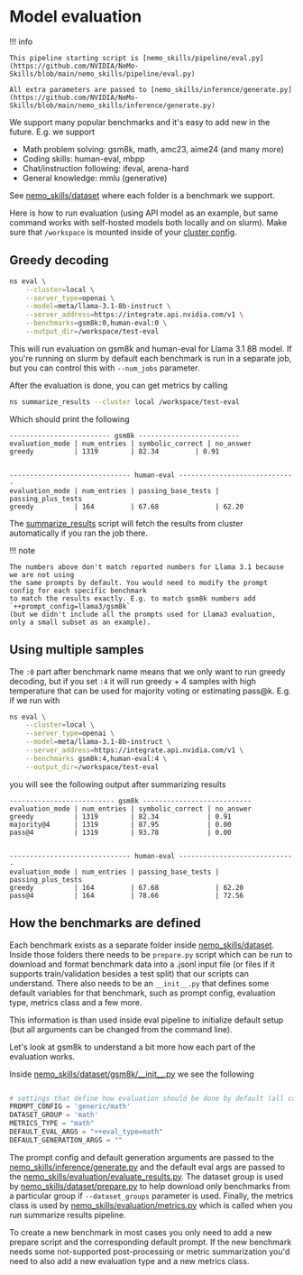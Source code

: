 # Model evaluation

!!! info

    This pipeline starting script is [nemo_skills/pipeline/eval.py](https://github.com/NVIDIA/NeMo-Skills/blob/main/nemo_skills/pipeline/eval.py)

    All extra parameters are passed to [nemo_skills/inference/generate.py](https://github.com/NVIDIA/NeMo-Skills/blob/main/nemo_skills/inference/generate.py)


We support many popular benchmarks and it's easy to add new in the future. E.g. we support

- Math problem solving: gsm8k, math, amc23, aime24 (and many more)
- Coding skills: human-eval, mbpp
- Chat/instruction following: ifeval, arena-hard
- General knowledge: mmlu (generative)

See [nemo_skills/dataset](https://github.com/NVIDIA/NeMo-Skills/blob/main/nemo_skills/dataset) where each folder is a benchmark we support.

Here is how to run evaluation (using API model as an example,
but same command works with self-hosted models both locally and on slurm).
Make sure that `/workspace` is mounted inside of your
[cluster config](../basics/prerequisites.md#cluster-configs).

## Greedy decoding

```bash
ns eval \
    --cluster=local \
    --server_type=openai \
    --model=meta/llama-3.1-8b-instruct \
    --server_address=https://integrate.api.nvidia.com/v1 \
    --benchmarks=gsm8k:0,human-eval:0 \
    --output_dir=/workspace/test-eval
```

This will run evaluation on gsm8k and human-eval for Llama 3.1 8B model. If you're running
on slurm by default each benchmark is run in a separate job, but you can control this with
`--num_jobs` parameter.

After the evaluation is done, you can get metrics by calling

```bash
ns summarize_results --cluster local /workspace/test-eval
```

Which should print the following

```
------------------------- gsm8k -------------------------
evaluation_mode | num_entries | symbolic_correct | no_answer
greedy          | 1319        | 82.34         | 0.91


------------------------------ human-eval -----------------------------
evaluation_mode | num_entries | passing_base_tests | passing_plus_tests
greedy          | 164         | 67.68              | 62.20
```

The [summarize_results](https://github.com/NVIDIA/NeMo-Skills/blob/main/nemo_skills/pipeline/summarize_results.py) script
will fetch the results from cluster automatically if you ran the job there.

!!! note

    The numbers above don't match reported numbers for Llama 3.1 because we are not using
    the same prompts by default. You would need to modify the prompt config for each specific benchmark
    to match the results exactly. E.g. to match gsm8k numbers add `++prompt_config=llama3/gsm8k`
    (but we didn't include all the prompts used for Llama3 evaluation, only a small subset as an example).

## Using multiple samples

The `:0` part after benchmark name means that we only want to run
greedy decoding, but if you set `:4` it will run greedy + 4 samples with high temperature
that can be used for majority voting or estimating pass@k. E.g. if we run with

```bash
ns eval \
    --cluster=local \
    --server_type=openai \
    --model=meta/llama-3.1-8b-instruct \
    --server_address=https://integrate.api.nvidia.com/v1 \
    --benchmarks gsm8k:4,human-eval:4 \
    --output_dir=/workspace/test-eval
```

you will see the following output after summarizing results

```
-------------------------- gsm8k ---------------------------
evaluation_mode | num_entries | symbolic_correct | no_answer
greedy          | 1319        | 82.34            | 0.91
majority@4      | 1319        | 87.95            | 0.00
pass@4          | 1319        | 93.78            | 0.00


------------------------------ human-eval -----------------------------
evaluation_mode | num_entries | passing_base_tests | passing_plus_tests
greedy          | 164         | 67.68              | 62.20
pass@4          | 164         | 78.66              | 72.56
```

## How the benchmarks are defined

Each benchmark exists as a separate folder inside
[nemo_skills/dataset](https://github.com/NVIDIA/NeMo-Skills/blob/main/nemo_skills/dataset). Inside
those folders there needs to be `prepare.py` script which can be run to download and format benchmark
data into a .jsonl input file (or files if it supports train/validation besides a test split) that
our scripts can understand. There also needs to be an `__init__.py` that defines some default variables
for that benchmark, such as prompt config, evaluation type, metrics class and a few more.

This information is than used inside eval pipeline to initialize default setup (but all arguments can
be changed from the command line).

Let's look at gsm8k to understand a bit more how each part of the evaluation works.

Inside [nemo_skills/dataset/gsm8k/\_\_init\_\_.py](https://github.com/NVIDIA/NeMo-Skills/blob/main/nemo_skills/dataset/gsm8k/__init__.py) we see the following

```python

# settings that define how evaluation should be done by default (all can be changed from cmdline)
PROMPT_CONFIG = 'generic/math'
DATASET_GROUP = 'math'
METRICS_TYPE = "math"
DEFAULT_EVAL_ARGS = "++eval_type=math"
DEFAULT_GENERATION_ARGS = ""
```

The prompt config and default generation arguments are passed to the
[nemo_skills/inference/generate.py](https://github.com/NVIDIA/NeMo-Skills/blob/main/nemo_skills/inference/generate.py) and
the default eval args are passed to the
[nemo_skills/evaluation/evaluate_results.py](https://github.com/NVIDIA/NeMo-Skills/blob/main/nemo_skills/evaluation/evaluate_results.py).
The dataset group is used by [nemo_skills/dataset/prepare.py](https://github.com/NVIDIA/NeMo-Skills/blob/main/nemo_skills/dataset/prepare.py)
to help download only benchmarks from a particular group if `--dataset_groups` parameter is used.
Finally, the metrics class is used by [nemo_skills/evaluation/metrics.py](https://github.com/NVIDIA/NeMo-Skills/blob/main/nemo_skills/evaluation/metrics.py)
which is called when you run summarize results pipeline.

To create a new benchmark in most cases you only need to add a new prepare script and the corresponding
default prompt. If the new benchmark needs some not-supported post-processing or metric summarization
you'd need to also add a new evaluation type and a new metrics class.